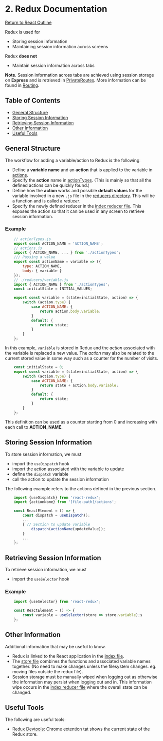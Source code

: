 # 2. Redux Documentation 

[Return to React Outline](0.Outline.md)

Redux is used for 

- Storing session information 
- Maintaining session information across screens

Redux **does not** 

- Maintain session information across tabs 

**Note.** Session information across tabs are achieved using session storage on **Express** and 
is retrieved in [PrivateRoutes](../../React/src/components/routes/privateRoute.js).
More information can be found in [Routing](5.Routing.md#PrivateRoute).

## Table of Contents

- [General Structure](#General-Structure)
- [Storing Session Information](#Storing-Session-Information)
- [Retrieving Session Information](#Retrieving-Session-Information)
- [Other Information](#Other-Information)
- [Useful Tools](#Useful-Tools)

## General Structure

The workflow for adding a variable/action to Redux is the following:

- Define a **variable name** and an **action** that is applied to the variable in [actions](../../React/src/redux/actions.js).
- Specify the **action** name in [actionTypes](../../React/src/redux/actionTypes.js). (This is mainly so that all the defined actions can be quickly found.)
- Define how the **action** works and possible **default values** for the variable involved in a new `.js` file in the [reducers directory](../../React/src/redux/reducers/). 
This will be a function and is called a *reducer*.
- Specify the newly defined reducer in the [index reducer file](../../React/src/redux/reducers/index.js). 
This exposes the action so that it can be used in any screen to retrieve session information.

### Example 

```javascript
    // actionTypes.js 
    export const ACTION_NAME = 'ACTION_NAME';
    // actions.js 
    import { ACTION_NAME, ... } from './actionTypes';
    /// Passing a value
    export const actionName = variable => ({
        type: ACTION_NAME,
        body: { variable }
    });
    // ./reducers/variable.js 
    import { ACTION_NAME } from './actionTypes';
    const initialState = INITIAL_VALUES;

    export const variable = (state=initialState, action) => {
        switch (action.type) {
            case ACTION_NAME: {
                return action.body.variable;
            }
            default: {
                return state;
            }
        }
    };
```

In this example, `variable` is stored in Redux and the *action* associated 
with the variable is replaced a new value.
The *action* may also be related to the current stored value in some way 
such as a counter for the number of visits. 

```javascript 
    const initialState = 0;
    export const variable = (state=initialState, action) => {
        switch (action.type) {
            case ACTION_NAME: {
                return state + action.body.variable;
            }
            default: {
                return state;
            }
        }
    };
```

This definition can be used as a counter starting from 0 and increasing 
with each call to **ACTION_NAME**.

## Storing Session Information 

To store session information, we must 

- import the `useDispatch` hook 
- import the action associated with the variable to update 
- define the `dispatch` variable 
- call the action to update the session information 

The following example refers to the actions defined in the previous section.

```javascript
    import {useDispatch} from 'react-redux';
    import {actionName} from '[file-path]/actions';

    const ReactElement = () => {
        const dispatch = useDispatch();
        ...
        { // Section to update variable
            dispatch(actionName(updateValue));
        }
        ...
    };
```

## Retrieving Session Information 

To retrieve session information, we must 

- import the `useSelector` hook

### Example 

```javascript
    import {useSelector} from 'react-redux';

    const ReactElement = () => {
        const variable = useSelector(store => store.variable);s
    };
```

## Other Information 

Additional information that may be useful to know.

- Redux is linked to the React application in the [index file](../../React/src/index.js).
- The [store file](../../react/src/redux/store.js) combines the functions and associated variable names together. (No need to make changes unless the filesystem changes. eg. moving files outside the redux file).
- Session storage must be manually wiped when logging out as otherwise the information may persist when logging out and in. 
This information wipe occurs in the [index reducer file](../../React/src/redux/reducers/index.js) where the overall state can be changed.

## Useful Tools

The following are useful tools:

- [Redux Devtools](https://chrome.google.com/webstore/detail/redux-devtools/lmhkpmbekcpmknklioeibfkpmmfibljd): Chrome extention tat shows the current state of the Redux store.

